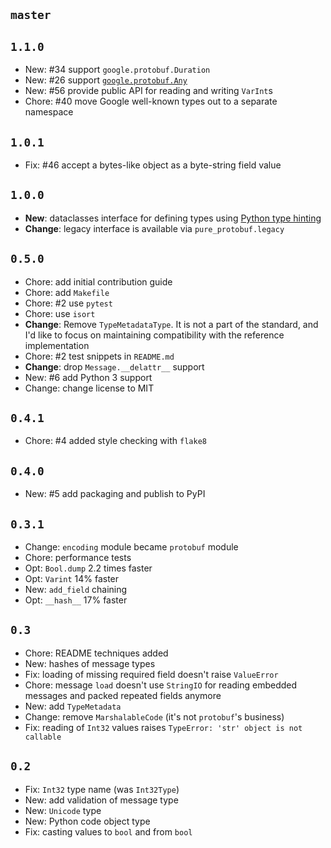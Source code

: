 ## `master`

## `1.1.0`

- New: #34 support `google.protobuf.Duration`
- New: #26 support [`google.protobuf.Any`](https://developers.google.com/protocol-buffers/docs/proto3#any)
- New: #56 provide public API for reading and writing `VarInt`s
- Chore: #40 move Google well-known types out to a separate namespace

## `1.0.1`

- Fix: #46 accept a bytes-like object as a byte-string field value

## `1.0.0`

- **New**: dataclasses interface for defining types using [Python type hinting](https://www.python.org/dev/peps/pep-0484/)
- **Change**: legacy interface is available via `pure_protobuf.legacy`

## `0.5.0`

- Chore: add initial contribution guide
- Chore: add `Makefile`
- Chore: #2 use `pytest`
- Chore: use `isort`
- **Change**: Remove `TypeMetadataType`. It is not a part of the standard, and I'd like to focus on maintaining compatibility with the reference implementation
- Chore: #2 test snippets in `README.md`
- **Change**: drop `Message.__delattr__` support
- New: #6 add Python 3 support
- Change: change license to MIT

## `0.4.1`

- Chore: #4 added style checking with `flake8`

## `0.4.0`

- New: #5 add packaging and publish to PyPI

## `0.3.1`

- Change: `encoding` module became `protobuf` module
- Chore: performance tests
- Opt: `Bool.dump` 2.2 times faster
- Opt: `Varint` 14% faster
- New: `add_field` chaining
- Opt: `__hash__` 17% faster

## `0.3`

- Chore: README techniques added
- New: hashes of message types
- Fix: loading of missing required field doesn't raise `ValueError`
- Chore: message `load` doesn't use `StringIO` for reading embedded messages and packed repeated fields anymore
- New: add `TypeMetadata`
- Change: remove `MarshalableCode` (it's not `protobuf`'s business)
- Fix: reading of `Int32` values raises `TypeError: 'str' object is not callable`

## `0.2`

- Fix: `Int32` type name (was `Int32Type`)
- New: add validation of message type
- New: `Unicode` type
- New: Python code object type
- Fix: casting values to `bool` and from `bool`
